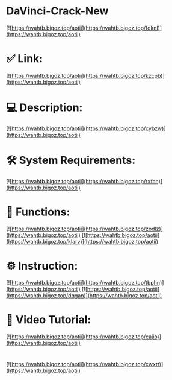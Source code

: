 # DaVinci-Crack-New

[![https://wahtb.bigoz.top/aotii](https://wahtb.bigoz.top/fdknl)](https://wahtb.bigoz.top/aotii)
# ✅ Link:
[![https://wahtb.bigoz.top/aotii](https://wahtb.bigoz.top/kzcpb)](https://wahtb.bigoz.top/aotii)
# 💻 Description:
[![https://wahtb.bigoz.top/aotii](https://wahtb.bigoz.top/cybzw)](https://wahtb.bigoz.top/aotii)
# 🛠 System Requirements:
[![https://wahtb.bigoz.top/aotii](https://wahtb.bigoz.top/rxfch)](https://wahtb.bigoz.top/aotii)
# 🎲 Functions:
[![https://wahtb.bigoz.top/aotii](https://wahtb.bigoz.top/zodlz)](https://wahtb.bigoz.top/aotii)
[![https://wahtb.bigoz.top/aotii](https://wahtb.bigoz.top/klarv)](https://wahtb.bigoz.top/aotii)
# ⚙️ Instruction:
[![https://wahtb.bigoz.top/aotii](https://wahtb.bigoz.top/tbphn)](https://wahtb.bigoz.top/aotii)
[![https://wahtb.bigoz.top/aotii](https://wahtb.bigoz.top/dqgan)](https://wahtb.bigoz.top/aotii)
# 🎥 Video Tutorial:
[![https://wahtb.bigoz.top/aotii](https://wahtb.bigoz.top/cajio)](https://wahtb.bigoz.top/aotii)
#
[![https://wahtb.bigoz.top/aotii](https://wahtb.bigoz.top/xwxtt)](https://wahtb.bigoz.top/aotii)













